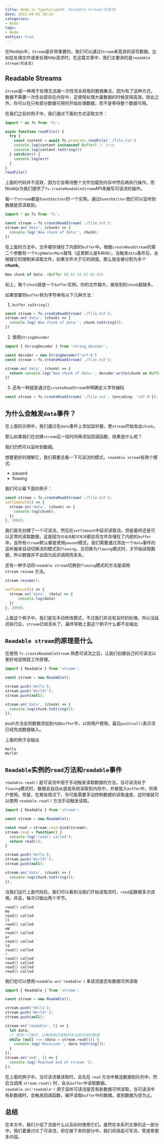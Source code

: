 ```yaml
---
title: Node.js TypeScript#3. Readable Stream(可读流)
date: 2023-04-05 10:24
categories:
- Node
tags:
- Node
mathjax: true
---
```


在Nodejs中，`Stream`是非常重要的，我们可以通过`Stream`来高效的读写数据。比如在处理文件或者处理http请求时。在这篇文章中，我们主要讲的是`readable stream(可读流)`

## Readable Streams

`Stream`是一种用于处理无法被一次性完全获取的数据集合。因为有了这种方式，数据不需要一次性全部存在内存中，这使得处理大量数据的时候变得高效。除此之外，你可以在只有部分数据可用时开始处理数据，而不是等待整个数据可用。

在我们之前的例子中，我们通过下面的方式读取文件：
```ts
import * as fs from 'fs';

async function readFile() {
  try {
    const content = await fs.promises.readFile('./file.txt')
    console.log(content instanceof Buffer) // true
    console.log(content.toString())
  } catch(err) {
    console.log(err)
  }
}
readFile()
```

上面的代码并不高效，因为它会等待整个文件加载到内存中然后再执行操作。而Nodejs为我们提供了`fs.createReadableStream`API来编写可读流的操作。

每一个`stream`都是`EventEmitter`的一个实例。通过`EventEmitter`我们可以监听到数据是否读取到。
```ts
import * as fs from 'fs';

const stream = fs.createReadStream('./file.txt');
stream.on('data', (chunk) => {
  console.log('New chunk of data:', chunk);
})
```

在上面的方法中，文件被存储在了内部的`buffer`中。根据`createReadStream`的第二个参数有一个`highWaterMark`属性（这里默认是64kib）。当触发`data`事件后，会根据它的限制来读取文件，如果文件大于它的阈值，那么就会被分割为多个**chunk**。

```ts
New chunk of data: <Buffer 68 61 61 61 61 61>
```

如上，每个`chunk`就是一个`buffer`实例。你的文件越大，接收到的`chunk`就越多。


如果想要将`buffer`转为字符串有以下几种方法：
1. `buffer.toString()`
```ts
const stream = fs.createReadStream('./file.txt');
stream.on('data', (chunk) => {
  console.log('New chunk of data:', chunk.toString());
})
```
2. 使用`StringDecoder`
```ts
import { StringDecoder } from 'string_decoder';

const decoder = new StringDecoder('utf-8')
const stream = fs.createReadStream('./file.txt');

stream.on('data', (chunk) => {
  return console.log('New chunk of data:', decoder.write(chunk as Buffer));
})
```
3. 还有一种就是通过在`createReadStream`中明确定义字符编码
```ts
const stream = fs.createReadStream('./file.txt', {encoding: 'utf-8'});
```

## 为什么会触发`data`事件？
在上面的示例中，我们通过在`data`事件上添加监听器，使`stream`开始发出`chunk`。

那么如果我们在创建`stream`后一段时间再添加回调函数，结果是什么呢？

我们仍然可以监听到数据。

想要更好的理解它，我们需要去看一下可读流的模式。`readable stream`有两个模式:
- paused
- flowing

我们可以看下面的例子：

```ts
const stream = fs.createReadStream('./file.txt');
setTimeout(() => {
  stream.on('data', (chunk) => {
    console.log(chunk);
  })
}, 2000);
```
我们首先创建了一个可读流，然后在`setTimeout`中延迟读取流。但是最终还是可以正常的读取数据，这是因为`可读流`和`可写流`都会将文件存储在了内部的`buffer`中。且所有`stream`默认都是使用`paused`模式。我们需要通过添加一个`data`事件的监听器来自动切换流的模式到`flowing`。当切换为`flowing`模式时，才开始读取数据，所以数据并不会因为延迟调用而丢失。


还有一种手动将`readable stream`切换到`flowing`模式的方法是调用 `stream.resume` 方法。
```ts
stream.resume();

setTimeout(() => {
  stream.on('data', (data) => {
      console.log(data)
  })
}, 2000);
```
上面这个例子中，我们是先手动修改模式，不过我们并没有及时的处理。所以当延迟执行后，`stream`已经丢失了。最终导致上面这个例子什么都不会输出

## `Readable stream`的原理是什么
在使用 `fs.createReadableStream` 熟悉可读流之后，让我们创建自己的可读流以更好地说明其工作原理。
```ts
import { Readable } from 'stream';

const stream = new Readable();

stream.push('Hello');
stream.push('World!');
stream.push(null);

stream.on('data', (chunk) => {
  console.log(chunk.toString());
});
```
push方法会将数据添加到`内部buffer`中，以供用户使用。最后`push(null)`表示流已经完成数据输入。

上面的例子会输出
```
Hello
World!
```

## `Readable`实例的`read`方法和`readable`事件
`readable.read()` 是可读流中用于手动触发读取数据的方法。当可读流处于`flowing`模式时，数据会自动从底层系统读取到内存中，并被放入`buffer`中，供用户使用。但是，在某些情况下，你可能需要手动控制数据的读取速度，这时候就可以使用 `readable.read()` 方法手动触发读取。

```ts
import { Readable } from 'stream';

const stream = new Readable();

const read = stream.read.bind(stream);
stream.read = function() {
  console.log('read() called');
  return read(2);
}

stream.push('Hello');
stream.push('World!');
stream.push(null);

stream.on('data', (chunk) => {
  console.log(chunk.toString());
});
```

当我们运行上面代码后，我们可以看到当我们开始读取流时，`read`函数被多次调用。并且，每次只输出两个字节。
```
read() called
He
read() called
ll
read() called
oW
read() called
or
read() called
ld
read() called
!
read() called
read() called
read() called
read() called
```

我们也可以使用`readable.on('readable')` 来读流是否有数据可供读取
```ts
import { Readable } from 'stream';

const stream = new Readable();

stream.push('Hello');
stream.push('World!');
stream.push(null);

stream.on('readable', () => {
  let data;
  // 使用一个循环，以确保我们读取所有当前可用的数据
  while (null !== (data = stream.read())) {
    console.log('Received:', data.toString());
  }
});
stream.on('end', () => {
  console.log('Reached end of stream.');
});
```
在上面的例子中，当可读流被读取时，会先在 `read` 方法中推送数据到队列中，然后当调用 `stream.read()` 时，会从`buffer`中读取数据。`readable.on('readable')` 用于监听可读流是否有新数据可供读取，当可读流中有新数据时，会触发回调函数，循环读取`buffer`中的数据，直到数据为空为止。

## 总结

在本文中，我们介绍了流是什么以及如何使用它们。虽然在本系列文章的这一部分中，我们着重讨论了可读流，但在接下来的部分中，我们将涵盖可写流、管道等更多内容。
